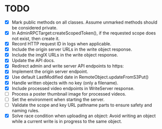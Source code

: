TODO
====

- [x] Mark public methods on all classes. Assume unmarked methods should be considered private.
- [x] In AdminRPCTarget:createScopedToken(), if the requested scope does not exist, then create it.
- [x] Record HTTP request ID in logs when applicable.
- [x] Include the origin server URLs in the write object response.
- [x] Include the imgIX URLs in the write object response.
- [x] Update the API docs.
- [x] Redirect admin and write server API endpoints to https:
- [x] Implement the origin server endpoint.
- [x] Use default LastModified date in RemoteObject.updateFromS3Put()
- [x] Handle written objects with no key (only a filename).
- [x] Include processed video endpoints in WriteServer response.
- [ ] Process a poster thumbnail image for processed videos.
- [ ] Set the environment when starting the server.
- [ ] Validate the scope and key URL pathname parts to ensure safety and naming rules.
- [x] Solve race condition when uploading an object: Avoid writing an object while a current write is in progress to the same object.

